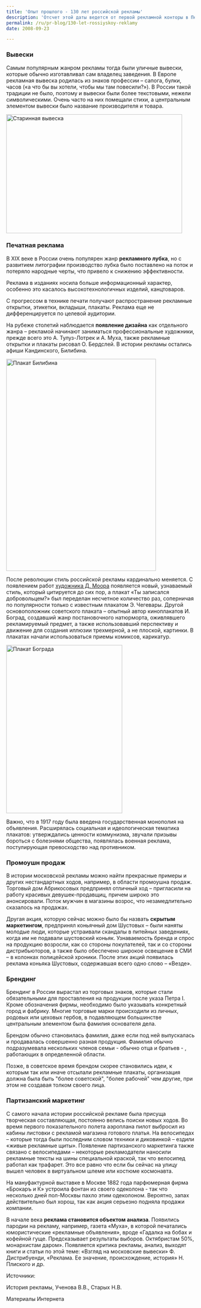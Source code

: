 ```yaml
---
title: 'Опыт прошлого - 130 лет российской рекламы'
description: 'Отсчет этой даты ведется от первой рекламной конторы в Петербурге – в 1878 открылась компания «Центральная контора объявлений торгового дома «Л. И Э. Метцель и Ко»». Контора занималась размещением объявлений в газетах.'
permalink: /ru/pr-blog/130-let-rossiyskoy-reklamy
date: 2008-09-23

---
```


<h3>Вывески</h3>

Самым популярным жанром рекламы тогда были уличные вывески, которые обычно изготавливал сам владелец заведения. В Европе рекламная вывеска родилась из знаков профессии – сапога, булки, часов («а что бы вы хотели, чтобы мы там повесили?»). В России такой традиции не было, поэтому и вывески были более текстовыми, нежели символическими. Очень часто на них помещали стихи, а центральным элементом вывески было название производителя и товара.

<img src="{{ site.assets }}/upload/historyphoto_viveska_03b.jpg" alt="Старинная вывеска" title="Старинная вывеска"  class="post__img" width="470" height="318">

<h3>Печатная реклама</h3>

В XIX веке в России очень популярен жанр <strong>рекламного лубка</strong>, но с развитием литографии производство лубка было поставлено на поток и потеряло народные черты, что привело к снижению эффективности.

Реклама в изданиях носила больше информационный характер, особенно это касалось высокотехнологичных изделий, канцтоваров.

С прогрессом в технике печати получают распространение рекламные открытки, этикетки, вкладыши, плакаты. Реклама еще не дифференцируется по целевой аудитории.

На рубеже столетий наблюдается <strong>появление дизайна</strong> как отдельного жанра – рекламой начинают заниматься профессиональные художники, прежде всего это А. Тулуз-Лотрек и А. Муха, также рекламные открытки  и плакаты рисовал О. Бердслей. В истории рекламы остались афиши Кандинского, Билибина.

<img src="{{ site.assets }}/upload/0060-069.jpg" alt="Плакат Билибина" title="Плакат Билибина"  class="post__img" width="400" height="567">

После революции стиль российской рекламы кардинально меняется. С появлением работ <a href="https://www.davno.ru/posters/collections/moor/poster-60.html">художника Д. Моора</a> появляется новый, узнаваемый стиль, который цитируется до сих пор, а плакат «Ты записался добровольцем?» был переделан несчетное количество раз, соперничая по популярности только с известным плакатом Э. Чегевары. Другой основоположник советского плаката – опытный автор киноплакатов И. Боград, создавший жанр постановочного натюрморта, оживлявшего рекламируемый предмет, а также использовавший перспективу и движение для создания иллюзии трехмерной, а не плоской, картинки. В плакатах начали использоваться приемы комиксов, карикатур.

<img src="{{ site.assets }}/upload/67_sanit.jpg" alt="Плакат Бограда" title="Плакат Бограда"  class="post__img" width="310" height="450">

Важно, что в 1917 году была введена государственная монополия на объявления. Расширялась социальная и идеологическая тематика плакатов: утверждались ценности коммунизма, звучали призывы бороться с болезнями общества, появлялась военная реклама, постулирующая превосходство над противником.

<h3>Промоушн продаж</h3>

В истории московской рекламы можно найти прекрасные примеры и других нестандартных ходов, например, в области промоушна продаж. Торговый дом Абрикосовых предпринял отличный ход – пригласили на работу красивых девушек-продавщиц, причем широко это анонсировали. Поток мужчин в магазины возрос, что незамедлительно сказалось на продажах.

Другая акция, которую сейчас можно было бы назвать <strong>скрытым маркетингом</strong>, предпринял коньячный дом  Шустовых – были наняты молодые люди, которые устраивали скандалы в питейных заведениях, когда им не подавали шустовский коньяк. Узнаваемость бренда и спрос на продукцию возросли, как со стороны покупателей, так и со стороны дистрибьюторов, а также было обеспечено широкое освещение в СМИ – в колонках полицейской хроники. После этих акций появилась реклама коньяка Шустовых, содержавшая всего одно слово – «Везде».

<h3>Брендинг</h3>

Брендинг в России вырастал из торговых знаков, которые стали обязательными для проставления на продукции после указа Петра I. Кроме обозначения фирмы, необходимо было указывать конкретный город и фабрику. Многие торговые марки происходили из личных, родовых или цеховых гербов, в подавляющем большинстве центральным элементом была фамилия основателя дела.

Брендом обычно становилась фамилия, даже если под ней выпускалась и продавалась совершенно разная продукция. Фамилия обычно подразумевала нескольких членов семьи - обычно отца и братьев - , работающих в определенной области.

Позже, в советское время брендом скорее становились идеи, к которым так или иначе отсылали рекламные плакаты, организация должна была быть "более советской", "более рабочей" чем другие, при этом не создавая толком своего лица.

<h3>Партизанский маркетинг</h3>

С самого начала истории российской рекламе была присуща творческая составляющая, постоянно велись поиски новых ходов. Во время первого показательного полета аэроплана пилот выбросил из кабины листовки с рекламой магазина готового платья. На велосипедах – которые тогда были последним словом техники и диковинкой – ездили «живые рекламные щиты». Появление партизанского маркетинга также связано с велосипедами – некоторые рекламодатели наносили рекламные тексты на шины специальной краской, так что велосипед работал как трафарет. Это все равно что если бы сейчас на улицу вышел человек в виртуальном шлеме или костюме космонавта.

На мануфактурной выставке в Москве 1882 года парфюмерная фирма «Брокаръ и К» устроила фонтан из своего одеколона - так что несколько дней пол-Москвы пахло этим одеколоном. Вероятно, запах действительно был хорош, так как акция серьезно подняла продажи компании.

В начале века <strong>реклама становится объектом анализа</strong>. Появились пародии на рекламу, например, газета «Муха», в которой печатались юмористические «рекламные объявления», вроде «Гадалка на бобах и кофейной гуще. Предсказывает результаты выборов. Октябристам 50%, монархистам даром». Появляется критика рекламы, анализ, выходят книги и  статьи по этой теме: «Взгляд на московские вывески» Ф. Дистрибуенди, «Реклама. Ее значение, происхождение, история» Н. Плиского и др.

Источники:

История рекламы, Ученова В.В., Старых Н.В.

Материалы Интернета

